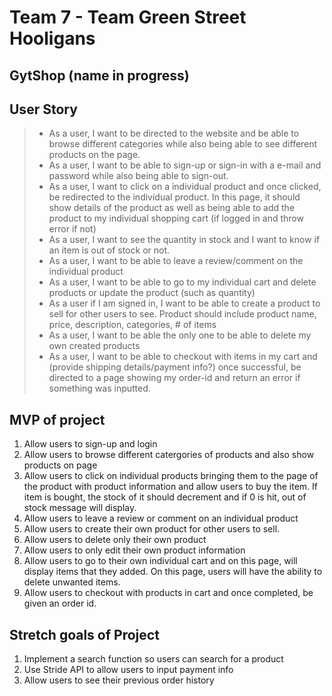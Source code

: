 # Team 7 - Team Green Street Hooligans
## GytShop (name in progress)
## User Story
>* As a user, I want to be directed to the website and be able to browse different categories while also being able to see different products on the page.
>* As a user, I want to be able to sign-up or sign-in with a e-mail and password while also being able to sign-out.
>* As a user, I want to click on a individual product and once clicked, be redirected to the individual product. In this page, it should show details of the product as well as being able to add the product to my individual shopping cart (if logged in and throw error if not)
>* As a user, I want to see the quantity in stock and I want to know if an item is out of stock or not.
>* As a user, I want to be able to leave a review/comment on the individual product
>* As a user, I want to be able to go to my individual cart and delete products or update the product (such as quantity)
>* As a user if I am signed in, I want to be able to create a product to sell for other users to see. Product should include product name, price, description, categories, # of items
>* As a user, I want to be able the only one to be able to delete my own created products
>* As a user, I want to be able to checkout with items in my cart and (provide shipping details/payment info?) once successful, be directed to a page showing my order-id and return an error if something was inputted.
## MVP of project
1. Allow users to sign-up and login
2. Allow users to browse different catergories of products and also show products on page
3. Allow users to click on individual products bringing them to the page of the product with product information and allow users to buy the item. If item is bought, the stock of it should decrement and if 0 is hit, out of stock message will display.
4. Allow users to leave a review or comment on an individual product
5. Allow users to create their own product for other users to sell.
6. Allow users to delete only their own product
7. Allow users to only edit their own product information
8. Allow users to go to their own individual cart and on this page, will display items that they added. On this page, users will have the ability to delete unwanted items.
9. Allow users to checkout with products in cart and once completed, be given an order id.
## Stretch goals of Project
1. Implement a search function so users can search for a product
2. Use Stride API to allow users to input payment info
3. Allow users to see their previous order history